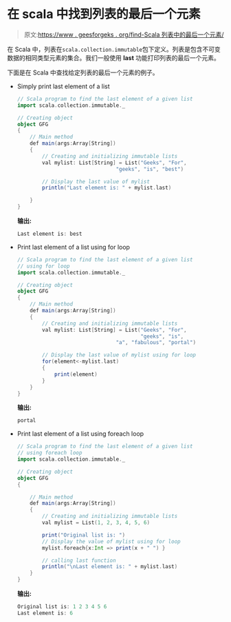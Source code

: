 # 在 scala 中找到列表的最后一个元素

> 原文:[https://www . geesforgeks . org/find-Scala 列表中的最后一个元素/](https://www.geeksforgeeks.org/find-the-last-element-of-a-list-in-scala/)

在 Scala 中，列表在`scala.collection.immutable`包下定义。列表是包含不可变数据的相同类型元素的集合。我们一般使用 **last** 功能打印列表的最后一个元素。

下面是在 Scala 中查找给定列表的最后一个元素的例子。

*   Simply print last element of a list

    ```scala
    // Scala program to find the last element of a given list 
    import scala.collection.immutable._

    // Creating object 
    object GFG
    { 
        // Main method 
        def main(args:Array[String]) 
        { 
            // Creating and initializing immutable lists 
            val mylist: List[String] = List("Geeks", "For", 
                                    "geeks", "is", "best") 

            // Display the last value of mylist
            println("Last element is: " + mylist.last) 

        } 
    } 
    ```

    **输出:**

    ```scala
    Last element is: best
    ```

*   Print last element of a list using for loop

    ```scala
    // Scala program to find the last element of a given list
    // using for loop 
    import scala.collection.immutable._

    // Creating object 
    object GFG
    { 
        // Main method 
        def main(args:Array[String]) 
        { 
            // Creating and initializing immutable lists 
            val mylist: List[String] = List("Geeks", "For", 
                                            "geeks", "is",
                                    "a", "fabulous", "portal")

            // Display the last value of mylist using for loop 
            for(element<-mylist.last) 
            { 
                print(element) 
            } 
        } 
    } 
    ```

    **输出:**

    ```scala
    portal
    ```

*   Print last element of a list using foreach loop

    ```scala
    // Scala program to find the last element of a given list
    // using foreach loop 
    import scala.collection.immutable._

    // Creating object 
    object GFG
    { 

        // Main method 
        def main(args:Array[String]) 
        { 
            // Creating and initializing immutable lists 
            val mylist = List(1, 2, 3, 4, 5, 6)

            print("Original list is: ")
            // Display the value of mylist using for loop 
            mylist.foreach{x:Int => print(x + " ") }

            // calling last function
            println("\nLast element is: " + mylist.last)
        } 
    } 
    ```

    **输出:**

    ```scala
    Original list is: 1 2 3 4 5 6 
    Last element is: 6
    ```